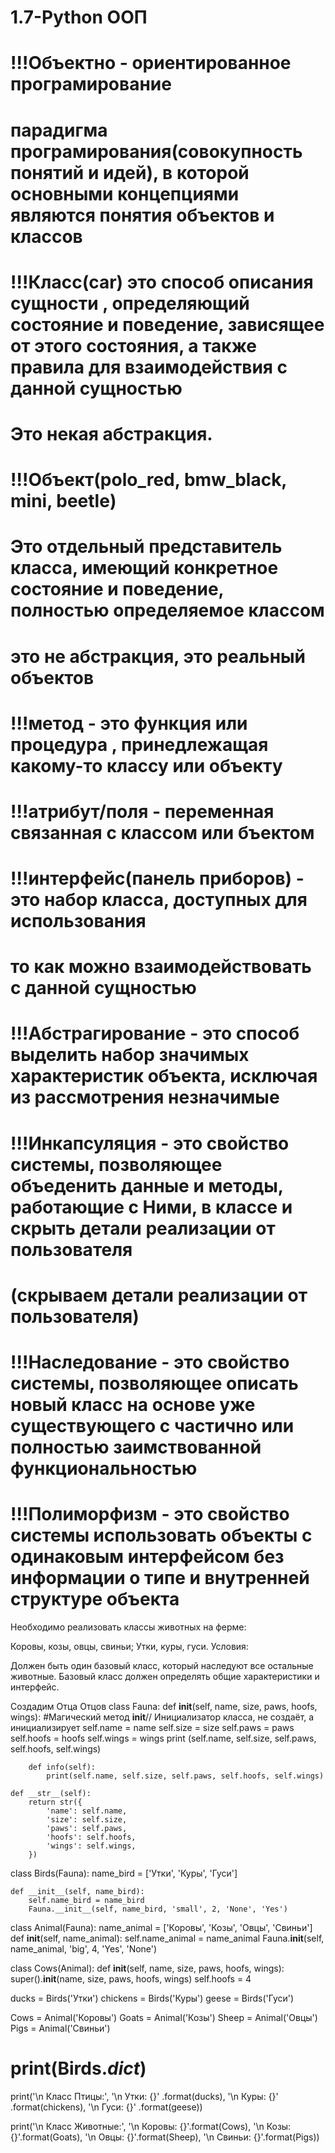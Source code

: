 # 1.7-Python  ООП
# !!!Объектно - ориентированное програмирование 
# парадигма програмирования(совокупность понятий и идей), в которой основными концепциями являются понятия объектов и классов


# !!!Класс(car) это способ описания сущности , определяющий состояние и поведение, зависящее от этого состояния, а также правила для взаимодействия с данной сущностью
# Это некая абстракция.

# !!!Объект(polo_red, bmw_black, mini, beetle) 
# Это отдельный представитель класса, имеющий конкретное состояние и поведение, полностью определяемое классом
# это не абстракция, это реальный объектов

# !!!метод - это функция или процедура , принедлежащая какому-то классу или объекту
# !!!атрибут/поля - переменная связанная с классом или бъектом

# !!!интерфейс(панель приборов) - это набор класса, доступных для использования
#                                 то как можно взаимодействовать с данной сущностью

# !!!Абстрагирование - это способ выделить набор значимых характеристик объекта, исключая из рассмотрения незначимые

# !!!Инкапсуляция - это свойство системы, позволяющее объеденить данные и методы, работающие с Ними, в классе и скрыть детали реализации от пользователя
#                   (скрываем детали реализации от пользователя)  


# !!!Наследование - это свойство системы, позволяющее описать новый класс на основе уже существующего с частично или полностью заимствованной функциональностью

# !!!Полиморфизм - это свойство системы использовать объекты с одинаковым интерфейсом без информации о типе и внутренней структуре объекта


Необходимо реализовать классы животных на ферме:

Коровы, козы, овцы, свиньи;
Утки, куры, гуси.
Условия:

Должен быть один базовый класс, который наследуют все остальные животные.
Базовый класс должен определять общие характеристики и интерфейс.

Создадим Отца Отцов 
class Fauna:
    def __init__(self, name, size, paws, hoofs, wings): #Магический метод __init__// Инициализатор класса, не создаёт, а инициализирует
        self.name = name
        self.size = size
        self.paws = paws
        self.hoofs = hoofs
        self.wings = wings
        print (self.name, self.size, self.paws, self.hoofs, self.wings)

        def info(self):
            print(self.name, self.size, self.paws, self.hoofs, self.wings)

    def __str__(self):
        return str({
            'name': self.name,
            'size': self.size,
            'paws': self.paws,
            'hoofs': self.hoofs,
            'wings': self.wings,
        })


class Birds(Fauna):
    name_bird = ['Утки', 'Куры', 'Гуси']

    def __init__(self, name_bird):
        self.name_bird = name_bird
        Fauna.__init__(self, name_bird, 'small', 2, 'None', 'Yes')


class Animal(Fauna):
    name_animal = ['Коровы', 'Козы', 'Овцы', 'Свиньи']
    def __init__(self, name_animal):
        self.name_animal = name_animal
        Fauna.__init__(self, name_animal, 'big', 4, 'Yes', 'None')
        
class Cows(Animal):
    def __init__(self, name, size, paws, hoofs, wings):
        super().__init__(name, size, paws, hoofs, wings)
        self.hoofs = 4

   
ducks = Birds('Утки')
chickens = Birds('Куры')
geese = Birds('Гуси')

Cows = Animal('Коровы')
Goats = Animal('Козы')
Sheep = Animal('Овцы')
Pigs = Animal('Свиньи')

# print(Birds._dict_)
print('\n Класс Птицы:',
      '\n Утки: {}' .format(ducks),
      '\n Куры: {}' .format(chickens),
      '\n Гуси: {}' .format(geese))

print('\n Класс Животные:',
      '\n Коровы: {}'.format(Cows),
      '\n Козы: {}'.format(Goats),
      '\n Овцы: {}'.format(Sheep),
      '\n Свиньи: {}'.format(Pigs))
